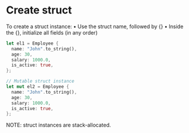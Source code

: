 # Create struct

To create a struct instance:
• Use the struct name, followed by {}
• Inside the {}, initialize all fields (in any order)

```rust
let el1 = Employee {
  name: "John".to_string(),
  age: 30,
  salary: 1000.0,
  is_active: true,
};

// Mutable struct instance
let mut el2 = Employee {
  name: "John".to_string(),
  age: 30,
  salary: 1000.0,
  is_active: true,
};
```

NOTE: struct instances are stack-allocated.

